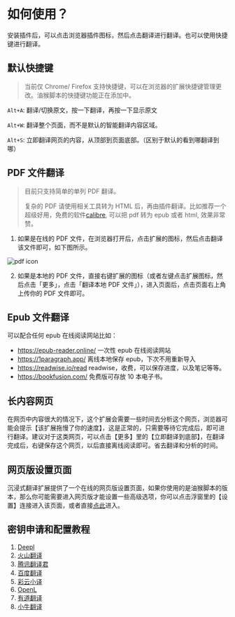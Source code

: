 # 如何使用？

安装插件后，可以点击浏览器插件图标，然后点击翻译进行翻译。也可以使用快捷键进行翻译。

## 默认快捷键

> 当前仅 Chrome/ Firefox 支持快捷键，可以在浏览器的扩展快捷键管理更改。油猴脚本的快捷键功能正在添加中。

`Alt+A`: 翻译/切换原文，按一下翻译，再按一下显示原文

`Alt+W`: 翻译整个页面，而不是默认的智能翻译内容区域。

`Alt+S`: 立即翻译网页的内容，从顶部到页面底部。（区别于默认的看到哪翻译到哪）

## PDF 文件翻译

> 目前只支持简单的单列 PDF 翻译。
>
> 复杂的 PDF 请使用相关工具转为 HTML 后，再由插件翻译。比如推荐一个超级好用，免费的软件[calibre](https://calibre-ebook.com/), 可以把 pdf 转为 epub 或者 html, 效果非常赞。

1. 如果是在线的 PDF 文件，在浏览器打开后，点击扩展的图标，然后点击翻译该文件即可，如下图所示。

![pdf icon](https://immersive-translate.owenyoung.com/assets/pdf-browser-action.png)

2. 如果是本地的 PDF 文件，直接右键扩展的图标（或者左键点击扩展图标，然后点击「更多」，点击「翻译本地 PDF 文件」），进入页面后，点击页面右上角上传你的 PDF 文件即可。

## Epub 文件翻译

可以配合任何 epub 在线阅读网站比如：

- <https://epub-reader.online/> 一次性 epub 在线阅读网站
- <https://1paragraph.app/> 离线本地保存 epub，下次不用重新导入
- <https://readwise.io/read> readwise，收费，可以保存进度，以及笔记等等。
- <https://bookfusion.com/> 免费版可存放 10 本电子书。

## 长内容网页

在网页中内容很大的情况下，这个扩展会需要一些时间去分析这个网页，浏览器可能会提示【该扩展拖慢了你的速度】，这是正常的，只需要等待它完成后，即可进行翻译。建议对于这类网页，可以点击【更多】里的【立即翻译到底部】，在翻译完成后，右键保存这个网页，以后直接离线阅读即可。省去翻译和分析的时间。

## 网页版设置页面

沉浸式翻译扩展提供了一个在线的网页版设置页面，如果你使用的是油猴脚本的版本，那么你可能需要进入网页版才能设置一些高级选项，你可以点击浮窗里的【设置】连接进入该页面，或者直接[点此](https://immersive-translate.owenyoung.com/options/)进入。

## 密钥申请和配置教程

1. [Deepl](./deepL.md)
2. [火山翻译](./volcano.md)
3. [腾讯翻译君](./tencent.md)
4. [百度翻译](./baidu.md)
5. [彩云小译](./caiyun.md)
6. [OpenL](https://docs.openl.club/#/)
7. [有道翻译](./youdao.md)
8. [小牛翻译](https://niutrans.com/documents/contents/beginning_guide/6)
